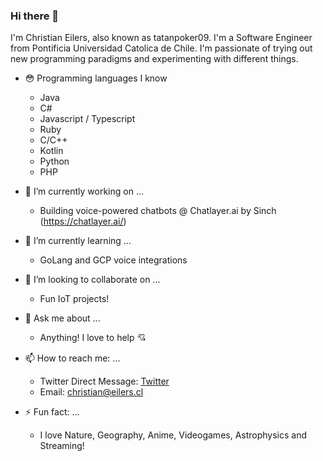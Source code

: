 ### Hi there 👋

I'm Christian Eilers, also known as tatanpoker09. I'm a Software Engineer from Pontificia Universidad Catolica de Chile. I'm passionate of trying out new programming paradigms and experimenting with different things.

- 😳 Programming languages I know
  - Java
  - C#
  - Javascript / Typescript
  - Ruby
  - C/C++
  - Kotlin
  - Python
  - PHP


- 🔭 I’m currently working on ...
  - Building voice-powered chatbots @ Chatlayer.ai by Sinch (https://chatlayer.ai/)
- 🌱 I’m currently learning ... 
  - GoLang and GCP voice integrations
- 👫 I’m looking to collaborate on ...
  - Fun IoT projects!
- 💬 Ask me about ...
  - Anything! I love to help 💘
- 📫 How to reach me: ...
  - Twitter Direct Message: [Twitter](https://twitter.com/tatanpoker09)
  - Email: christian@eilers.cl
- ⚡ Fun fact: ...
  - I love Nature, Geography, Anime, Videogames, Astrophysics and Streaming!
